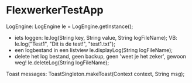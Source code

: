 FlexwerkerTestApp
=============

LogEngine:
  LogEngine le = LogEngine.getInstance();
- iets loggen:
  le.log(String key, String value, String logFileName);
  VB: le.log("Test1", "Dit is de test!", "test1.txt");
- een logbestand in een listview
  le.displayLog(String logFileName);
- delete het log bestand, geen backup, geen 'weet je het zeker', gewoon weg!
  le.deleteLog(String logFileName);
  
Toast messages:
  ToastSingleton.makeToast(Context context, String msg);